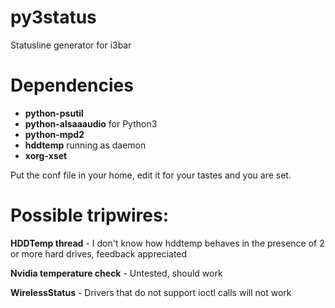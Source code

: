 # py3status
Statusline generator for i3bar

# Dependencies
* **python-psutil**
* **python-alsaaaudio** for Python3
* **python-mpd2**
* **hddtemp** running as daemon
* **xorg-xset**

Put the conf file in your home, edit it for your tastes and you are
set.

# Possible tripwires:

**HDDTemp thread** - I don't know how hddtemp behaves in the presence of
2 or more hard drives, feedback appreciated

**Nvidia temperature check** - Untested, should work

**WirelessStatus** - Drivers that do not support ioctl calls will not work
